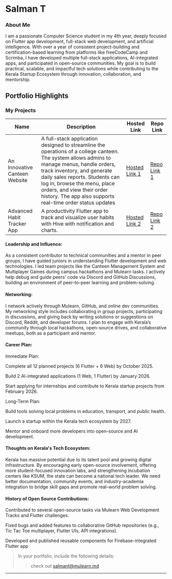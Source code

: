 # Salman T 

### About Me

I am a passionate Computer Science student in my 4th year, deeply focused on Flutter app development, full-stack web development, and artificial intelligence. With over a year of consistent project-building and certification-based learning from platforms like freeCodeCamp and Scrimba, I have developed multiple full-stack applications, AI-integrated apps, and participated in open-source communities. My goal is to build practical, scalable, and impactful tech solutions while contributing to the Kerala Startup Ecosystem through innovation, collaboration, and mentorship.

## Portfolio Highlights

### My Projects

| Name                | Description                                                               | Hosted Link                              | Repo Link                                                      |
|---------------------|---------------------------------------------------------------------------|------------------------------------------|----------------------------------------------------------------|
| An Innovative Canteen Website | A full-stack application designed to streamline the operations of a college canteen. The system allows admins to manage menus, handle orders, track inventory, and generate daily sales reports. Students can log in, browse the menu, place orders, and view their order history. The app also supports real-time order status updates                                              | [Hosted Link 1](https://example.com](https://canteen-website-frontend-19fp.vercel.app/))    | [Repo Link 1](https://github.com/username/project1](https://github.com/salmanz64/Canteen_Website)) |
| Advanced Habit Tracker App  | A productivity Flutter app to track and visualize user habits with Hive with notification and charts.                                             | [Hosted Link 2](https://example.com](https://habit-now-nu.vercel.app/))    | [Repo Link 2](https://github.com/username/project2](https://github.com/salmanz64/Habit_Now))             |

#### Leadership and Influence:

As a consistent contributor to technical communities and a mentor in peer groups, I have guided juniors in understanding Flutter development and web technologies. I led team projects like the Canteen Management System and Multiplayer Games during campus hackathons and Mulearn tasks. I actively help debug and guide peers' code via Discord and GitHub Discussions, building an environment of peer-to-peer learning and problem-solving.

#### Networking:

I network actively through Mulearn, GitHub, and online dev communities. My networking style includes collaborating in group projects, participating in discussions, and giving back by writing solutions or suggestions on Discord, Reddit, and developer forums. I plan to engage with Kerala’s community through local hackathons, open-source drives, and collaborative meetups, both as a participant and mentor.


#### Career Plan:

Immediate Plan:

Complete all 12 planned projects (6 Flutter + 6 Web) by October 2025.

Build 2 AI-integrated applications (1 Web, 1 Flutter) by January 2026.

Start applying for internships and contribute to Kerala startup projects from February 2026.

Long-Term Plan:

Build tools solving local problems in education, transport, and public health.

Launch a startup within the Kerala tech ecosystem by 2027.

Mentor and onboard more developers into open-source and AI development.



#### Thoughts on Kerala's Tech Ecosystem:

Kerala has massive potential due to its talent pool and growing digital infrastructure. By encouraging early open-source involvement, offering more student-focused innovation labs, and strengthening incubation centers like KSUM, the state can become a national tech leader. We need better documentation, community events, and industry-academia integration to bridge skill gaps and promote real-world problem solving.




#### History of Open Source Contributions:

Contributed to several open-source tasks via Mulearn Web Development Tracks and Flutter challenges.

Fixed bugs and added features to collaborative GitHub repositories (e.g., Tic Tac Toe multiplayer, Flutter UIs, API integrations).

Developed and published reusable components for Firebase-integrated Flutter app





> In your portfolio, include the following details:
>> check out [salmant@mulearn.md](./profiles/vishakhabhayan@mulearn.md](https://salmanz64.github.io/react-portfolio/))

---
